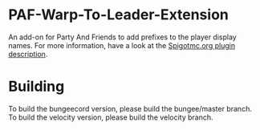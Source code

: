 # PAF-Warp-To-Leader-Extension

An add-on for Party And Friends to add prefixes to the player display names. For more information, have a look at
the [Spigotmc.org plugin description](https://www.spigotmc.org/resources/43105/).

# Building

To build the bungeecord version, please build the bungee/master branch.
To build the velocity version, please build the velocity branch.